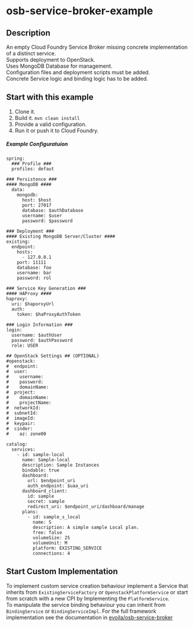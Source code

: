 # osb-service-broker-example
## Description

An empty Cloud Foundry Service Broker missing concrete implementation of a distinct service.   
Supports deployment to OpenStack.  
Uses MongoDB Database for management.   
Configuration files and deployment scripts must be added.  
Concrete Service logic and binding logic has to be added.  


## Start with this example
1. Clone it.
2. Build it. `mvn clean install`
3. Provide a valid configuration. 
4. Run it or push it to Cloud Foundry.

##### Example Configuratuion


    spring:
      ### Profile ###
      profiles: defaut
    
    ### Persistence ###
    #### MongoDB ####
      data:
        mongodb:
          host: $host
          port: 27017
          database: $authDatabase
          username: $user
          password: $password
    
    ### Deployment ###
    #### Existing MongoDB Server/Cluster ####
    existing:
      endpoint:
        hosts: 
          - 127.0.0.1
        port: 11111
        database: foo
        username: bar
        password: rol
    
    ### Service Key Generation ###
    #### HAProxy ####
    haproxy:
      uri: $haporxyUrl
      auth:
        token: $haProxyAuthToken
    
    ### Login Information ### 
    login:
      username: $authUser
      password: $authPassword
      role: USER
    
    ## OpenStack Settings ## (OPTIONAL)
    #openstack:
    #  endpoint: 
    #  user:
    #    username: 
    #    password: 
    #    domainName: 
    #  project:
    #    domainName: 
    #    projectName: 
    #  networkId:
    #  subnetId: 
    #  imageId: 
    #  keypair: 
    #  cinder:
    #    az: zone00
    
    catalog:
      services:
        - id: sample-local
          name: Sample-local
          description: Sample Instances
          bindable: true
          dashboard: 
            url: $endpoint_uri
            auth_endpoint: $uaa_uri
          dashboard_client:
            id: sample
            secret: sample
            redirect_uri: $endpoint_uri/dashboard/manage
          plans:
            - id: sample_s_local
              name: S
              description: A simple sample Local plan.
              free: false
              volumeSize: 25
              volumeUnit: M
              platform: EXISTING_SERVICE
              connections: 4



## Start Custom Implementation
To implement custom service creation behaviour implement a Service that inherits from `ExistingServiceFactory` or `OpenstackPlatformService` or 
start from scratch with a new CPI by Implementing the `PlatformService`.   
To manipulate the service binding behaviour you can inherit from `BindingService` or `BindingServiceImpl`.
For the full framework implementation see the documentation in [evoila/osb-service-broker](https://github.com/evoila/osb-service-broker)


  
